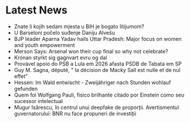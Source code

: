 # Latest News
-  Znate li kojih sedam mjesta u BiH je bogato litijumom?
-  U Barseloni počelo suđenje Daniju Alvešu
-  BJP leader Aparna Yadav hails Uttar Pradesh: Major focus on women and youth empowerment
-  Merson Says: Arsenal won their cup final so why not celebrate?
-  Krónan styrkt sig gagn­vart evru og dal
-  Provável apoio do PSB a Lula em 2026 afasta PSDB de Tabata em SP
-  Guy M. Sagna, député, " la décision de Macky Sall est nulle et de nul effet"
-  Hessen: Im Wald entwischt - Zweijähriger nach Stunden wohlauf gefunden
-  Quem foi Wolfgang Pauli, físico brilhante citado por Einstein como seu sucessor intelectual
-  Mugur Isărescu, în centrul unui deepfake de proporții. Avertismentul guvernatorului: BNR nu face propuneri de investiții
